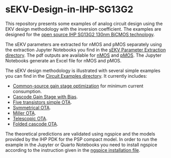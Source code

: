 # sEKV-Design-in-IHP-SG13G2

This repository presents some examples of analog circuit design using the EKV design methodology with the inversion coefficient. The examples are designed for the [open source IHP SG13G2 130nm BiCMOS technology](https://github.com/IHP-GmbH/IHP-Open-PDK).

The sEKV parameters are extracted for nMOS and pMOS separately using the extraction Jupyter Notebooks you find in the [sEKV Parameter Extraction directory](/sEKV%20Parameter%20Extraction/). The pdf outputs are available for [nMOS](/sEKV%20Parameter%20Extraction/sEKV_IHP130nm_nmos.pdf) and [pMOS](/sEKV%20Parameter%20Extraction/sEKV_IHP130nm_pmos.pdf). The Jupyter Notebooks generate an Excel file for nMOS and pMOS.

The sEKV design methodology is illustrated with several simple examples you can find in the [Circuit Examples directory](/Circuit%20Examples/). It currently includes:
* [Common-source gain stage optimization](/Circuit%20Examples/CS%20Optimization/CS_optimization.pdf) for minimum current consumption.
* [Cascode Gain Stage with Bias](/Circuit%20Examples/Cascode%20Gain%20Stage%20with%20Bias/Cascode_gain_stage.pdf).
* [Five transistors simple OTA](/Circuit%20Examples/Simple%20OTA/Simple_OTA.pdf).
* [Symmetrical OTA](/Circuit%20Examples/Symmetrical%20OTA/Symmetrical_OTA.pdf).
* [Miller OTA](/Circuit%20Examples/Miller%20OTA/Miller_OTA.pdf).
* [Telescopic OTA](/Circuit%20Examples/Telescopic%20OTA/Telescopic_OTA.pdf).
* [Folded cascode OTA](/Circuit%20Examples/Folded%20cascode%20OTA/Folded_cascode_OTA.pdf).

The theoretical predictions are validated using ngspice and the models provided by the IHP PDK for the PSP compact model. In order to run the example in the Jupyter or Quarto Notebooks you need to install ngspice according to the instruction given in the [ngspice installation file](ngspice_installation.md).
